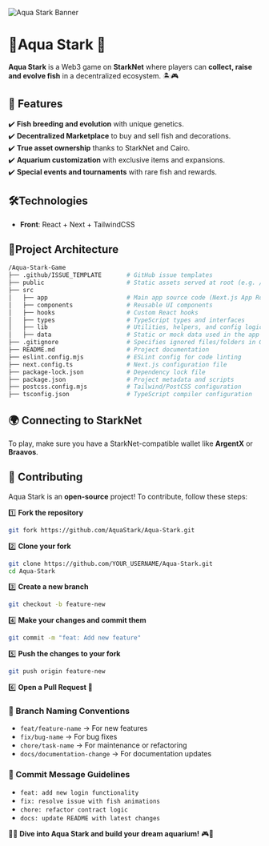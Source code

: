 ![Aqua Stark Banner](https://github.com/user-attachments/assets/1fed5751-faf0-48d7-a1b1-f4857daf4e75)

# 🌊Aqua Stark 🐠

**Aqua Stark** is a Web3 game on **StarkNet** where players can **collect, raise and evolve fish** in a decentralized ecosystem. 🏝️🎮

## 🚀 Features  
✔️ **Fish breeding and evolution** with unique genetics.  
✔️ **Decentralized Marketplace** to buy and sell fish and decorations.  
✔️ **True asset ownership** thanks to StarkNet and Cairo.  
✔️ **Aquarium customization** with exclusive items and expansions.  
✔️ **Special events and tournaments** with rare fish and rewards.  

## 🛠️Technologies  
- **Front**: React + Next + TailwindCSS
  
## 📂Project Architecture

```sh
/Aqua-Stark-Game
├── .github/ISSUE_TEMPLATE       # GitHub issue templates
├── public                       # Static assets served at root (e.g. /favicon.ico)
├── src
│   ├── app                      # Main app source code (Next.js App Router)
│   ├── components               # Reusable UI components
│   ├── hooks                    # Custom React hooks
│   ├── types                    # TypeScript types and interfaces
│   ├── lib                      # Utilities, helpers, and config logic
│   ├── data                     # Static or mock data used in the app
├── .gitignore                   # Specifies ignored files/folders in Git
├── README.md                    # Project documentation
├── eslint.config.mjs            # ESLint config for code linting
├── next.config.ts               # Next.js configuration file
├── package-lock.json            # Dependency lock file
├── package.json                 # Project metadata and scripts
├── postcss.config.mjs           # Tailwind/PostCSS configuration
├── tsconfig.json                # TypeScript compiler configuration


```
## 🌍 Connecting to StarkNet  
To play, make sure you have a StarkNet-compatible wallet like **ArgentX** or **Braavos**. 

## 🤝 Contributing  
Aqua Stark is an **open-source** project! To contribute, follow these steps:  

1️⃣ **Fork the repository**  
```sh
git fork https://github.com/AquaStark/Aqua-Stark.git  
```

2️⃣ **Clone your fork**
```sh
git clone https://github.com/YOUR_USERNAME/Aqua-Stark.git  
cd Aqua-Stark  
```

3️⃣ **Create a new branch**
```sh
git checkout -b feature-new  
```

4️⃣ **Make your changes and commit them**
```sh
git commit -m "feat: Add new feature"  
```

5️⃣ **Push the changes to your fork**
```sh
git push origin feature-new  
```

6️⃣ **Open a Pull Request 🚀**  

### 🔀 Branch Naming Conventions

- `feat/feature-name` → For new features  
- `fix/bug-name` → For bug fixes  
- `chore/task-name` → For maintenance or refactoring  
- `docs/documentation-change` → For documentation updates  

### 📝 Commit Message Guidelines

- `feat: add new login functionality`  
- `fix: resolve issue with fish animations`  
- `chore: refactor contract logic`  
- `docs: update README with latest changes`  

🌊🐠 **Dive into Aqua Stark and build your dream aquarium!** 🎮🚀  
